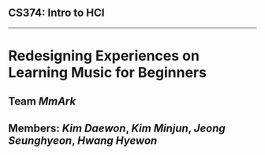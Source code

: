 ## CS374: Intro to **HCI**
---
# Redesigning Experiences on Learning Music for Beginners
## Team *MmArk*
## Members: *Kim Daewon*, *Kim Minjun*, *Jeong Seunghyeon*, *Hwang Hyewon*
